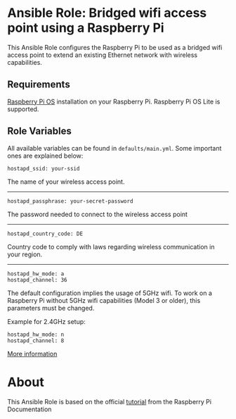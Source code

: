 # Ansible Role: Bridged wifi access point using a Raspberry Pi

This Ansible Role configures the Raspberry Pi to be used as a bridged wifi access point to extend an existing Ethernet network with wireless capabilities.

## Requirements

[Raspberry Pi OS](https://www.raspberrypi.org/software/operating-systems/) installation on your Raspberry Pi. Raspberry Pi OS Lite is supported.

## Role Variables

All available variables can be found in `defaults/main.yml`. Some important ones are explained below:

`hostapd_ssid: your-ssid`

The name of your wireless access point.

---

`hostapd_passphrase: your-secret-password`

The password needed to connect to the wireless access point

---

`hostapd_country_code: DE`

Country code to comply with laws regarding wireless communication in your region.

---

```
hostapd_hw_mode: a
hostapd_channel: 36
```

The default configuration implies the usage of 5GHz wifi. To work on a Raspberry Pi without 5GHz wifi capabilities (Model 3 or older), this parameters must be changed.

Example for 2.4GHz setup:

```
hostapd_hw_mode: n
hostapd_channel: 8
```

[More information](https://en.wikipedia.org/wiki/List_of_WLAN_channels#2.4_GHz_(802.11b/g/n/ax))


# About

This Ansible Role is based on the official [tutorial](https://www.raspberrypi.org/documentation/configuration/wireless/access-point-bridged.md) from the Raspberry Pi Documentation